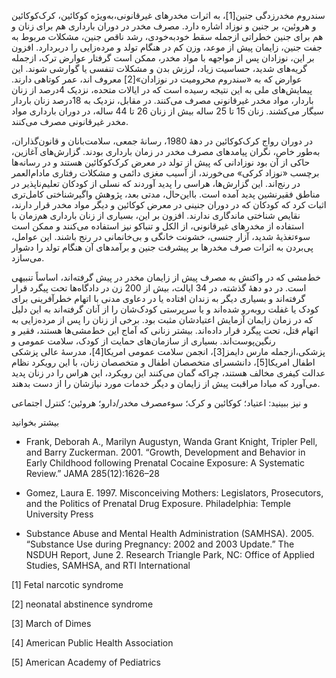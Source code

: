  سندروم مخدرزدگی جنین[1]، به اثرات مخدرهای غیرقانونی،به‌ویژه کوکائین، کرک‌کوکائین و هروئین، بر جنین و نوزاد اشاره دارد. مصرف مخدر در دوران بارداری هم برای زنان و هم برای جنین خطراتی ازجمله سقط خودبه‌خودی، رشد ناقص جنین، مشکلات مربوط به جفت جنین، زایمان پیش از موعد، وزن کم در هنگام تولد و مرده‌زایی را دربردارد. افزون بر این، نوزادان پس از مواجهه با مواد مخدر، ممکن است گرفتار عوارض ترک، ازجمله گریه‌های شدید، حساسیت زیاد، لرزش بدن و مشکلات تنفسی یا گوارشی شوند. این عوارض که به «سندروم محرومیت در نوزادان»[2] معروف اند، عمر کوتاهی دارند. پیمایش‌های ملی به این نتیجه رسیده است که در ایالات‌ متحده، نزدیک 4درصد از زنان باردار، مواد مخدر غیرقانونی مصرف می‌کنند. در مقابل، نزدیک به 18درصد زنان باردار سیگار می‌کشند. زنان 15 تا 25 ساله بیش از زنان 26 تا 44 ساله، در دوران بارداری مواد مخدر غیرقانونی مصرف می‌کنند.

 در دوران رواج کرک‌کوکائین در دهۀ 1980، رسانۀ جمعی، سلامت‌بانان و قانون‌گذاران، به‌طور خاص، نگران پیامدهای مصرف مخدر در زمان بارداری بودند. گزارش‌های آغازین، حاکی از آن بود نوزادانی که پیش از تولد در معرض کرک‌کوکائین هستند و در رسانه‌ها برچسب «نوزاد کرکی» می‌خورند، از آسیب مغزی دائمی و مشکلات رفتاری مادام‌العمر در رنج‌اند. این گزارش‌ها، هراسی را پدید آوردند که نسلی از کودکان تعلیم‌ناپذیر در مناطق فقیرنشین پدید آمده است. بااین‌حال، مدتی بعد، پژوهش واگیرشناختی کامل‌تری اثبات کرد که کودکان که در دوران جنینی در معرض کوکائین و دیگر مواد مخدر قرار دارند، نقایص شناختی ماندگاری ندارند. افزون بر این، بسیاری از زنان بارداری هم‌زمان با استفاده از مخدرهای غیرقانونی، از الکل و تنباکو نیز استفاده می‌کنند و ممکن است سوءتغذیۀ شدید، آزار جنسی، خشونت خانگی و بی‌خانمانی در رنج باشند. این عوامل، پی‌بردن به اثرات صرف مخدرها بر پیشرفت جنین و برآمدهای آن هنگام تولد را دشوار می‌سازد. 

خط‌مشی که در واکنش به مصرف پیش از زایمان مخدر در پیش گرفته‌اند، اساساً تنبیهی است. در دو دهۀ گذشته، در 34 ایالت، بیش از 200 زن در دادگاه‌ها تحت پیگرد قرار گرفته‌اند و بسیاری دیگر به زندان افتاده‌ یا در دعاوی مدنی با اتهام خطرآفرینی برای کودک یا غفلت روبه‌رو شده‌اند و یا سرپرستی کودک‌شان را از آنان گرفته‌اند به این دلیل که در زمان زایمان آزمایش اعتیادشان مثبت بود. برخی از زنان را پس از مرده‌زایی به اتهام قتل، تحت پیگرد قرار داده‌اند. بیشتر زنانی که آماج این خط‌مشی‌ها هستند، فقیر و رنگین‌پوست‌اند. بسیاری از سازمان‌های حمایت از کودک، سلامت عمومی و پزشکی،ازجمله مارس دایمز[3]، انجمن سلامت عمومی امریکا[4]، مدرسۀ عالی پزشکی اطفال امریکا[5]، دانشسرای متخصصان اطفال و متخصصان زنان، با این رویکرد نظام عدالت کیفری مخالف هستند، چراکه گمان می‌کنند این رویکرد، این هراس را در زنان پدید می‌آورد که مبادا مراقبت پیش از زایمان و دیگر خدمات مورد نیازشان را از دست بدهند. 

  


و نیز ببینید: اعتیاد؛ کوکائین و کرک؛ سوءمصرف مخدر/دارو؛ هروئین؛ کنترل اجتماعی

  


بیشتر بخوانید

  


- Frank, Deborah A., Marilyn Augustyn, Wanda Grant Knight, Tripler Pell, and Barry Zuckerman. 2001. “Growth, Development and Behavior in Early Childhood following Prenatal Cocaine Exposure: A Systematic Review.” JAMA 285(12):1626–28

- Gomez, Laura E. 1997. Misconceiving Mothers: Legislators, Prosecutors, and the Politics of Prenatal Drug Exposure. Philadelphia: Temple University Press

- Substance Abuse and Mental Health Administration (SAMHSA). 2005. “Substance Use during Pregnancy: 2002 and 2003 Update.” The NSDUH Report, June 2. Research Triangle Park, NC: Office of Applied Studies, SAMHSA, and RTI International

 

 [1] Fetal narcotic syndrome

[2] neonatal abstinence syndrome

[3] March of Dimes

[4] American Public Health Association

[5] American Academy of Pediatrics

  


 

  


 

  


 

 